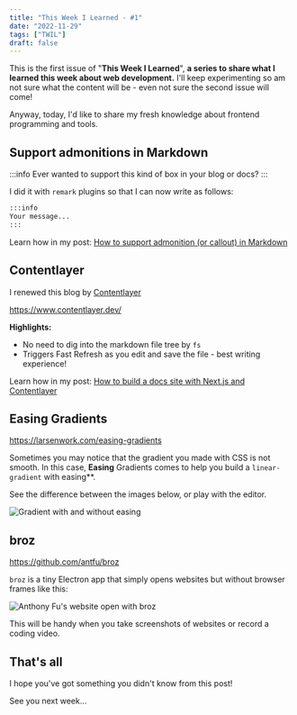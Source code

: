 ```yaml
---
title: "This Week I Learned - #1"
date: "2022-11-29"
tags: ["TWIL"]
draft: false
---
```


This is the first issue of "**This Week I Learned**", **a series to share what I learned this week about web development.** I'll keep experimenting so am not sure what the content will be - even not sure the second issue will come!

Anyway, today, I'd like to share my fresh knowledge about frontend programming and tools.

## Support admonitions in Markdown

:::info
Ever wanted to support this kind of box in your blog or docs?
:::

I did it with `remark` plugins so that I can now write as follows:

```md
:::info
Your message...
:::
```

Learn how in my post: [How to support admonition (or callout) in Markdown](/blog/en/remark-admonition)

## Contentlayer

I renewed this blog by [Contentlayer](https://www.contentlayer.dev/)

https://www.contentlayer.dev/

**Highlights:**

- No need to dig into the markdown file tree by `fs`
- Triggers Fast Refresh as you edit and save the file - best writing experience!

Learn how in my post: [How to build a docs site with Next.js and Contentlayer](/blog/en/contentlayer-docs)

## Easing Gradients

https://larsenwork.com/easing-gradients

Sometimes you may notice that the gradient you made with CSS is not smooth. In this case, **Easing** Gradients comes to help you build a `linear-gradient` with easing\*\*.

See the difference between the images below, or play with the editor.

![Gradient with and without easing](/static/images/blog/easing-gradients.png)

## broz

https://github.com/antfu/broz

`broz` is a tiny Electron app that simply opens websites but without browser frames like this:

![Anthony Fu's website open with broz](/static/images/blog/broz.png)

This will be handy when you take screenshots of websites or record a coding video.

## That's all

I hope you've got something you didn't know from this post!

See you next week...
